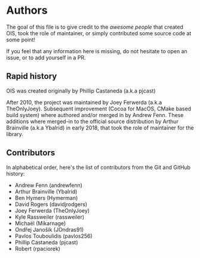# Authors

The goal of this file is to give credit to the *awesome people* that created OIS, took the role of maintainer, or simply contributed some source code at some point!

If you feel that any information here is missing, do not hesitate to open an issue, or to add yourself in a PR.

## Rapid history

OIS was created originally by Phillip Castaneda (a.k.a pjcast)

After 2010, the project was maintained by Joey Ferwerda (a.k.a TheOnlyJoey). Subsequent improvement (Cocoa for MacOS, CMake based build system) where authored and/or merged in by Andrew Fenn. These additions where merged-in to the official source distribution by Arthur Brainville (a.k.a Ybalrid) in early 2018, that took the role of maintainer for the library.

## Contributors

In alphabetical order, here's the list of contributors from the Git and GitHub history:

- Andrew Fenn (andrewfenn)
- Arthur Brainville (Ybalrid)
- Ben Hymers (Hymerman)
- David Rogers (davidjrodgers)
- Joey Ferwerda (TheOnlyJoey)
- Kyle Rassweiler (rassweiler)
- Michaël (Mikarnage)
- Ondřej Janošík (JOndras91)
- Pavlos Touboulidis (pavlos256)
- Phillip Castaneda (pjcast)
- Robert (rpaciorek)
